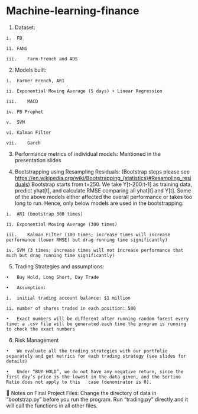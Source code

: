 # Machine-learning-finance
  1.	Dataset:
  
    i.	FB
    
    ii.	FANG
    
    iii.	Farm-French and ADS

  2.	Models built:
  
    i.	Farmer French, AR1
    
    ii.	Exponential Moving Average (5 days) + Linear Regression
    
    iii.	MACD
    
    iv.	FB Prophet 
    
    v.	SVM
    
    vi.	Kalman Filter
    
    vii.	Garch 

  3.	Performance metrics of individual models: Mentioned in the presentation slides

  4.	Bootstrapping using Resampling Residuals: (Bootstrap steps please see https://en.wikipedia.org/wiki/Bootstrapping_(statistics)#Resampling_residuals) Bootstrap starts from t=250. We take Y[t-200:t-1] as training data, predict yhat[t], and calculate RMSE comparing all yhat[t] and Y[t]. Some of the above models either affected the overall performance or takes too long to run. Hence, only below models are used in the bootstrapping:
  
    i.	AR1 (bootstrap 300 times)
    
    ii.	Exponential Moving Average (300 times)
    
    iii.	Kalman Filter (100 times; increase times will increase performance (lower RMSE) but drag running time significantly)
    
    iv.	SVM (3 times; increase times will not increase performance that much but drag running time significantly)

  5.	Trading Strategies and assumptions:
  
    •	Buy Hold, Long Short, Day Trade
    
    •	Assumption:
    
    i.	initial trading account balance: $1 million
    
    ii.	number of shares traded in each position: 500
    
    •	Exact numbers will be different after running random forest every time; a .csv file will be generated each time the program is running to check the exact numbers

  6.	Risk Management
  
    •	We evaluate all the trading strategies with our portfolio separately and get metrics for each trading strategy (see slides for details)
    
    •	Under “BUY HOLD”, we do not have any negative return, since the first day’s price is the lowest in the data given, and the Sortino Ratio does not apply to this   case (denominator is 0).
    

  	Notes on Final Project Files: Change the directory of data in “bootstrap.py” before you run the program. Run “trading.py” directly and it will call the functions in all other files.

